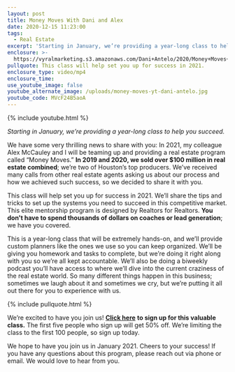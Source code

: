 ```yaml
---
layout: post
title: Money Moves With Dani and Alex
date: 2020-12-15 11:23:00
tags:
  - Real Estate
excerpt: 'Starting in January, we’re providing a year-long class to help you succeed.'
enclosure: >-
  https://vyralmarketing.s3.amazonaws.com/Dani+Antelo/2020/Money+Moves+With+Dani+and+Alex.mp4
pullquote: This class will help set you up for success in 2021.
enclosure_type: video/mp4
enclosure_time:
use_youtube_image: false
youtube_alternate_image: /uploads/money-moves-yt-dani-antelo.jpg
youtube_code: MVcF24B5aoA
---
```


{% include youtube.html %}

*Starting in January, we’re providing a year-long class to help you succeed.*

We have some very thrilling news to share with you: In 2021, my colleague Alex McCauley and I will be teaming up and providing a real estate program called “Money Moves.” **In 2019 and 2020, we sold over $100 million in real estate combined**; we’re two of Houston’s top producers. We’ve received many calls from other real estate agents asking us about our process and how we achieved such success, so we decided to share it with you.&nbsp;

This class will help set you up for success in 2021. We’ll share the tips and tricks to set up the systems you need to succeed in this competitive market. This elite mentorship program is designed by Realtors for Realtors. **You don't have to spend thousands of dollars on coaches or lead generation**; we have you covered.

This is a year-long class that will be extremely hands-on, and we’ll provide custom planners like the ones we use so you can keep organized. We’ll be giving you homework and tasks to complete, but we’re doing it right along with you so we’re all kept accountable. We’ll also be doing a biweekly podcast you’ll have access to where we’ll dive into the current craziness of the real estate world. So many different things happen in this business; sometimes we laugh about it and sometimes we cry, but we’re putting it all out there for you to experience with us.&nbsp;

{% include pullquote.html %}

We’re excited to have you join us\! [**Click here**](https://www.eventbrite.com/e/money-moves-with-dani-alex-tickets-131388461425) **to sign up for this valuable class.** The first five people who sign up will get 50% off. We’re limiting the class to the first 100 people, so sign up today.&nbsp;

We hope to have you join us in January 2021. Cheers to your success\! If you have any questions about this program, please reach out via phone or email. We would love to hear from you.
